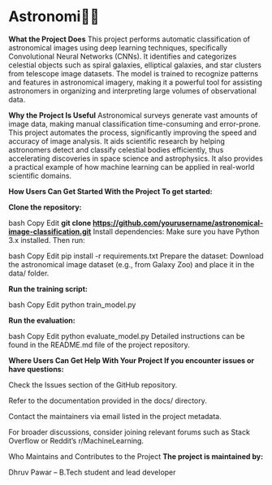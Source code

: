 # Astronomi🌟🌃
**What the Project Does**
This project performs automatic classification of astronomical images using deep learning techniques, specifically Convolutional Neural Networks (CNNs). It identifies and categorizes celestial objects such as spiral galaxies, elliptical galaxies, and star clusters from telescope image datasets. The model is trained to recognize patterns and features in astronomical imagery, making it a powerful tool for assisting astronomers in organizing and interpreting large volumes of observational data.

**Why the Project Is Useful**
Astronomical surveys generate vast amounts of image data, making manual classification time-consuming and error-prone. This project automates the process, significantly improving the speed and accuracy of image analysis. It aids scientific research by helping astronomers detect and classify celestial bodies efficiently, thus accelerating discoveries in space science and astrophysics. It also provides a practical example of how machine learning can be applied in real-world scientific domains.

**How Users Can Get Started With the Project
To get started:**

**Clone the repository:**

bash
Copy
Edit
**git clone https://github.com/yourusername/astronomical-image-classification.git**
Install dependencies:
Make sure you have Python 3.x installed. Then run:

bash
Copy
Edit
pip install -r requirements.txt
Prepare the dataset:
Download the astronomical image dataset (e.g., from Galaxy Zoo) and place it in the data/ folder.

**Run the training script:**

bash
Copy
Edit
python train_model.py

**Run the evaluation:**

bash
Copy
Edit
python evaluate_model.py
Detailed instructions can be found in the README.md file of the project repository.

**Where Users Can Get Help With Your Project
If you encounter issues or have questions:**

Check the Issues section of the GitHub repository.

Refer to the documentation provided in the docs/ directory.

Contact the maintainers via email listed in the project metadata.

For broader discussions, consider joining relevant forums such as Stack Overflow or Reddit’s r/MachineLearning.

Who Maintains and Contributes to the Project
**The project is maintained by:**

Dhruv Pawar – B.Tech student and lead developer

